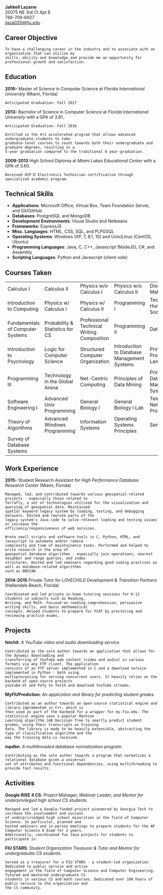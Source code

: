 **Jahkell Lazarre**  
20075 NE 3rd Ct Apt 8  
786-709-6927  
jlaza020@fiu.edu  

Career Objective
----------------

    To have a challenging career in the industry and to associate with an organization that can utilize my
    skills, ability and knowledge and provide me an oppurtunity for professional growth and satisfaction.    

Education
---------

**2016-**
Master of Science in Computer Science at *Florida International Univeristy* (Miami, Florida)

`Anticipated Graduation: Fall 2017`

**2013-**
Bachelor of Science in Computer Science at *Florida International University* with a GPA of 3.81.
 
`Anticipated Graduation: Fall 2016`
 
    Enrolled in the 4+1 accelerated program that allows advanced undergraduate students to take 
    graduate-level courses to count towards both their undergraduate and graduate degrees, resulting in a 
    5-year graduation compared to the traditional 6 year-graduation.

**2009-2013**
High School Diploma at *Miami Lakes Educational Center* with a GPA of 3.60.

    Received OCP-D Electronics Technician certification through specialized academic program.

Technical Skills
----------------
+ **Applications**: Microsoft Office, Virtual Box, Team Foundation Server, and Git/GitHub  
+ **Databases**: PostgreSQL and MongoDB  
+ **Development Environments**: Visual Studio and Netbeans
+ **Frameworks**: ExpressJS
+ **Misc. Languages**: HTML, CSS, SQL, and PLPGSQL  
+ **Operating Systems**: Windows (XP, 7, 8.1, 10) and Unix/Linux (CentOS, Ubuntu)  
+ **Programming Languages**: Java, C, C++, Javascript (NodeJS), C#, and Assembly
+ **Scripting Languages**: Python and Javascript (client-side) 

Courses Taken
-------------
<table>
  <tr>
    <td>Calculus I</td>
    <td>Calculus II</td>
    <td>Physics w/o Calculus I</td>
    <td>Physics w/o Calculus II</td>
    <td>Discrete Mathematics</td>
  </tr>
  <tr>
    <td>Introduction to Computing</td>
    <td>Physics w/ Calculus I</td>
    <td>Physics w/ Calculus II</td>
    <td>Programming I</td>
    <td>Technology, Humans, and Society</td>
  </tr>
  <tr>
    <td>Fundamentals of Computer Systems</td>
    <td>Probability & Statistics for CS</td>
    <td>Professional Technical Writing Composition</td>
    <td>Programming II</td>
    <td>Data Structures</td>
  </tr>
  <tr>
    <td>Introduction to Psychology</td>
    <td>Logic for Computer Science</td>
    <td>Structured Computer Organization</td>
    <td>Introduction to Database Management Systems</td>
    <td>Principles of Programming Languages</td>
  </tr>
  <tr>
    <td>Programming III</td>
    <td>Technology in the Global Arena</td>
    <td>Net-Centric Computing</td>
    <td>Principles of Data Mining</td>
    <td>Principles of Database Management Systems</td>
  </tr>
  <tr>
    <td>Software Engineering I</td>
    <td>Advanced Unix Programming</td>
    <td>General Biology I</td>
    <td>General Biology I Lab</td>
    <td>Telecommunications Network Programming</td>
  </tr>
  <tr>
    <td>Theory of Algorithms</td>
    <td>Advanced Windows Programming</td>
    <td>Information Systems</td>
    <td>Operating Systems Principles</td>
    <td>Senior Project</td>
  </tr>
  <tr>
    <td>Survey of Database Systems</td>
  </tr>
</table>

Work Experience
---------------
**2015-**
Student Research Assistant for *High Performance Database Research Center* (Miami, Florida)  

    Managed, led, and contributed towards various geospatial-related projects - especially those related to 
    Terrafly, a set of technologies utilized for the visualization and querying of geospatial data. Maintained
    spatial keyword legacy system by loading, testing, and debugging datasets. Edited and rewrote parts of the
    legacy system's Java code to solve relevant loading and testing issues or increase the 
    efficiency/responsiveness of web services. 
    
    Wrote small scripts and software tools in C, Python, HTML, and Javascript to automate and/or reduce 
    complexity and time of maintainence tasks. Performed and helped to write research in the area of 
    geospatial database algorithms - especially join operations, nearest neighbor and range queries, and index 
    structures. Hosted and led seminars regarding good coding practices as well as database-related algorithms
    such as DBSCAN.

**2014-2015**
Private Tutor for *LOVECHILD Development & Transition Partners* (Hallandale Beach, Florida)

    Coordinated and led private in-home tutoring sessions for K-12 students in subjects such as Reading, 
    Writing, and Math. Focused on reading comprehension, persuasive writing skills, and basic mathematical
    concepts. Helped students to prepare for FCAT by proctoring and reviewing practice exams.

Projects
--------
**fetchit**: *A YouTube video and audio downloading service.*  

    Contributed as the sole author towards an application that allows for the dynamic downloading and 
    transferring of YouTube web content (video and audio) in various formats via any FTP client. The application
    consists of an FTP server implemented in C and a download service implemented in Python - both using 
    multiprocessing for serving concurrent users. It heavily relies on the backend of open-source projects
    youtube-dl and Pafy to fetch and download YouTube streams.
  
**MyFIUPrediction**: *An application and library for predicting student grades.*  

    Contributed as an author towards an open-source statistical engine and library implemented in C++, which is
    then used as part of the backend for a wrapper for my.fiu.edu. The statistical engine uses a popular Machine
    Learning algorithm J48 Decision Tree to smartly predict student grades, using their transcripts as training 
    data. The library is made to be heavily extensible, abstracting the type of classification algorithm and the
    way the training data is received.
  
**mpdbn**: *A multithreaded database normalization program.*  

    Contributing as the sole author towards a program that normalizes a relational database given a universal 
    set of attributes and functional dependencies, using multithreading to provide fast results.

Activities
----------
**Google RISE 4 CS**: *Project Manager, Webinar Leader, and Mentor for underprivileged high school CS students.*  

    Managed and led a Google-funded project pioneered by Georgia Tech to increase the involvement and success
    of underprivledged high school minorities in the field of Computer Science. In particular, planned and 
    hosted webinars and in-person meetings to prepare students for the AP Computer Science A Exam for 2 years. 
    Additionally, coordinated fun Java projects for students to participate in.
  
**FIU STARS**: *Student Organization Treasurer & Tutor and Mentor for undergraduate CS students.*  

    Served as a treasurer for a FIU STARS - a student-led organization dedicated to public service and active 
    engagement in the field of Computer Science and Computer Engineering. Tutored and mentored undergraduate CS
    students in various CS and math courses. Dedicated over 100 hours of public service to the organization and
    the CS community.



